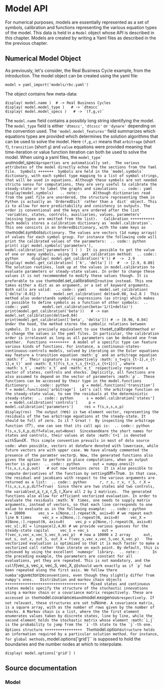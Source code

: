 Model API
=========

For numerical purposes, models are essentially represented as a set of
symbols, calibration and functions representing the various equation
types of the model. This data is held in a `Model` object whose
API is described in this chapter. Models are created by writing
a Yaml files as described in the the previous chapter.

Numerical Model Object
----------------------

As previously, let's consider, the Real Business Cycle example, from the
introduction. The model object can be created using the yaml file:

``` {.sourceCode .yaml}
model = yaml_import('models/rbc.yaml')
```

The object contains few meta-data:

``` {.sourceCode .yaml}
display( model.name )  # -> Real Business Cycles
display( model.model_type )   # -> `dtmscc`
display( model.model_specs )   # -> `(f,g,v)`
```

The `model.name` field contains a possibly long string identifying the
model. The `model_type` field is either `'dtmscc'`, `'dtcscc'` or
`'dynare'` depending on the convention used. The
`'model.model_features'` field summarizes which equations types are
provided which determines the solution algorithms that can be used to
solve the model. Here `(f,g,v)` means that `arbitrage` (short `f`),
`transition` (short `g`) and `value` equations were provided meaning
that time-iteration or value function iteration can both be used to
solve the model. When using a yaml files, the
`` model_type` and ``model\_specs`` properties are automatically set.  The various attributes of the model directly echoe the the sections from the Yaml file.  Symbols +++++++  Symbols are held in the `model.symbols` dictionary, with each symbol type mapping to a list of symbol strings, that will be used in equations. Although these symbols are not needed stricto sensu for computations, they are very useful to calibrate the steady-state or to label the graphs and simulations  .. code:: yaml      display(model.symbols)   .. note::      Although dictionaries read from the yaml file are unordered, the structure representing them in Python is actually an `OrderedDict` rather than a `dict` object. This is to allow for more predictability and conistency in outputs. The order is conventional and the keys are ordered after the list 'variables, states, controls, auxiliaries, values, parameters' (missing types are omitted from the list).   Calibration +++++++++++  Each models stores a calibration dictionary as `model.calibration`. This one consists in an OrderedDictionary, with the same keys as the ``model.symbols`dictionary. The values are vectors (1d numpy arrays) of values for each symbol group. For instance the following code will print the calibrated values of the parameters:  .. code:: python      print( zip( model.symbols['parameters'], model.calibration['parameters'] ) )  It is possible to get the value of one or many symbols, using the .get_calibration method:  .. code:: python      display( model.get_calibration('k')) #  ->  2.9      display( model.get_calibration( ['k', 'delta'] ))  #  -> [2.9, 0.08]  The solution routines, look up at the values in model.calibration to evaluate parameters or steady-state values. In order to change these values it is not recommended to modify these values though. It is preferable to use the`model.set\_calibration()`routine instead. This one takes either a dict as an argument, or a set of keyword arguments. Both calls are valid:  .. code:: yaml      model.set_calibration( {'delta':0.01} )      model.set_calibration( delta=0.08, k=2.8 )  This method also understands symbolic expressions (as string) which makes it possible to define symbols as a function of other symbols:  .. code:: yaml      model.set_calibration(beta='1/(1+delta)')     print(model.get_calibration('beta'))   # -> nan      model.set_calibration(delta=0.04)     print(model.get_calibration(['beta', 'delta'])) # -> [0.96, 0.04]  Under the hood, the method stores the symbolic relations between symbols. It is precisely equivalent to use the`set\_calibration`` method or to change the values in the yaml files. In particular, the calibration order is irrelevant as long as all parameters can be deduced one from another.  Functions +++++++++  A model of a specific type can feature various kinds of functions. For instance, a continuous-states-continuous-controls models, solved by iterating on the Euler equations may feature a transition equation :math:`g` and an arbitrage equation :math:`f`. Their signature is respectively :math:`s_t=g(s_{t-1},x_{t-1},e_t)` and :math:`E_t[f(s_t,x_t,s_{t+1},x_{t+1})]`, where :math:`s_t`, :math:`x_t` and :math:`e_t` respectively represent a vector of states, controls and shocks. Implicitly, all functions are also assumed to depend on the vector of parameters :math:`p`.  These functions can be accessed by their type in the model.functions dictionary:  .. code:: python      g = model.functions['transition']     f = model.functions['arbitrage']  Let's call the arbitrage function on the steady-state value, to see the residuals at the deterministic steady-state:  .. code:: python      s = model.calibration['states']     x = model.calibration['controls']     p = model.calibration['parameters']     res = f(s,x,s,x,p)     display(res)  The output ( ``res`) is two element vector, representing the residuals of the two arbitrage equations at the steady-state. It should be full of zero. Is it ? Great !  By inspecting the arbitrage function (`f?`), one can see that its call api is:  .. code:: python      f(s,x,S,X,p,diff=False,out=None)  Since`s`and`x`` are the short names for states and controls, their values at date :math:`t+1` is denoted with ``S`and`X`. This simple convention prevails in most of dolo source code: when possible, vectors at date`t`are denoted with lowercase, while future vectors are with upper case. We have already commented the presence of the paramter vector`p`. Now, the generated functions also gives the option to perform in place computations, when an output vector is given:  .. code:: python      out = numpy.ones(2)     f(s,x,s,x,p,out)   # out now contains zeros  It is also possible to compute derivatives of the function by setting`diff=True`. In that case, the residual and jacobians with respect to the various arguments are returned as a list:  .. code:: python      r, r_s, r_x, r_S, r_X = f(s,x,s,x,p,diff=True)  Since there are two states and two controls, the variables`r\_s,
r\_x, r\_S,
r\_X`` are all 2 by 2 matrices.  The generated functions also allow for efficient vectorized evaluation. In order to evaluate the residuals :math:`N` times, one needs to supply matrix arguments, instead of vectors, so that each line corresponds to one value to evaluate as in the following example:  .. code:: python      N = 10000      vec_s = s[None,:].repeat(N, axis=0) # we repeat each line N times     vec_x = x[None,:].repeat(N, axis=0)     vec_X = X[None,:].repeat(N, axis=0)     vec_p = p[None,:].repeat(N, axis=0)     vec_s[:,0] = linspace(2,4,N) # we provide various guesses for the steady-state capital     vec_S = vec_s      out = f(vec_s,vec_x,vec_S,vec_X,vec_p)  # now a 10000 x 2 array      out, out_s, out_x, out_S, out_X = f(vec_s,vec_x,vec_S,vec_X,vec_p)   The vectorized evaluation is optimized so that it is much faster to make a vectorized call rather than iterate on each point. By default, this is achieved by using the excellent `numexpr` library.  .. note::      In the preceding example, the parameters are constant for all evaluations, yet they are repeated. This is not mandatory, and the call ``f(vec\_s,
vec\_x, vec\_S, vec\_X,
p)`` should work exactly as if `p` had been repeated along the first axis. We follow there numba's ``guvectorize`conventions, even though they slightly differ from numpy's ones.   Distribution and markov_chain objects +++++++++++++++++++++++++++++++++++++  Mixed states and continuous states models specify the structure of the stochastic innovations using a markov chain or a covariance matrix respectively. These are accessed in the`model.covariances`and`model.exogenous`respectively. If not relevant, these structures are set to`None`` . A covariance matrix, is a square array, with as the number of rows given by the number of shocks. A Markov chain is a list, where the the first element enumerates values taken by discrete states, line by line, while the second element holds the stochastic matrix whose element :math:`i,j` is the probability to jump from the `i`-th state to the `j`-th one.     Options structure +++++++++++++++++  The ``model.options`structure holds an information required by a particular solution method. For instance, for global methods,`model.options\['grid'\]\`\`
is supposed to hold the boundaries and the number nodes at which to
interpolate.

``` {.sourceCode .}
display( model.options['grid'] )
```

Source documentation
--------------------

### Model
